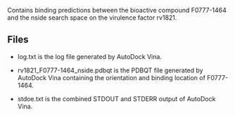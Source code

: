 Contains binding predictions between the bioactive compound F0777-1464 and the nside search space on the virulence factor rv1821.

## Files

- log.txt is the log file generated by AutoDock Vina.

- rv1821_F0777-1464_nside.pdbqt is the PDBQT file generated by AutoDock Vina containing the orientation and binding location of F0777-1464.

- stdoe.txt is the combined STDOUT and STDERR output of AutoDock Vina.

